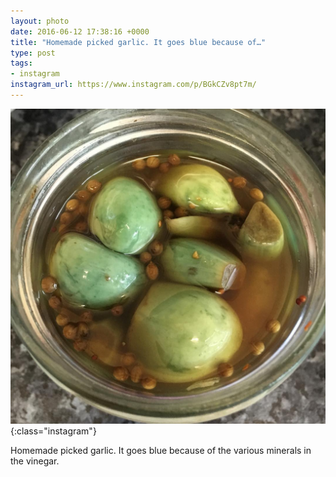 ```yaml
---
layout: photo
date: 2016-06-12 17:38:16 +0000
title: "Homemade picked garlic. It goes blue because of…"
type: post
tags:
- instagram
instagram_url: https://www.instagram.com/p/BGkCZv8pt7m/
---
```


![Instagram - BGkCZv8pt7m](/img/BGkCZv8pt7m.jpg){:class="instagram"}

Homemade picked garlic. It goes blue because of the various minerals in the vinegar.
